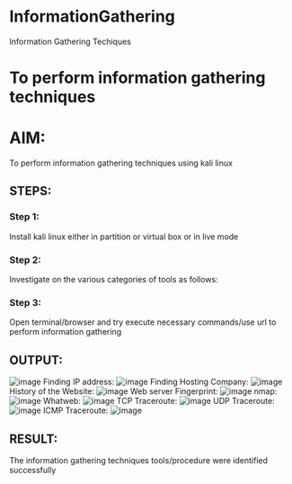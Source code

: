 # InformationGathering
Information Gathering Techiques

# To perform information gathering techniques

# AIM:

To perform information gathering techniques using kali linux 

## STEPS:

### Step 1:

Install kali linux either in partition or virtual box or in live mode

### Step 2:

Investigate on the various categories of tools as follows:

### Step 3:
Open terminal/browser and try execute necessary commands/use url to perform information gathering


## OUTPUT:
![image](https://github.com/user-attachments/assets/03cbd48a-6488-403c-af08-0c9b7d27f8fe)
Finding IP address:
![image](https://github.com/user-attachments/assets/e9a7106f-d61d-4c06-96fa-814839c546e0)
Finding Hosting Company:
![image](https://github.com/user-attachments/assets/1e27219a-750f-460c-87b4-878d1a1e6a09)
History of the Website:
![image](https://github.com/user-attachments/assets/fc234f79-ee05-4394-9e71-df7b0a5ff75f)
Web server Fingerprint:
![image](https://github.com/user-attachments/assets/fec0206f-db25-4b3b-81e4-4af3ccc5c1e6)
nmap:
![image](https://github.com/user-attachments/assets/0c014665-df0a-406e-b218-1dcd988cf700)
Whatweb:
![image](https://github.com/user-attachments/assets/c20b2465-ffa1-44b4-b534-85773c636633)
TCP Traceroute:
![image](https://github.com/user-attachments/assets/6105ed96-d93d-4cf3-8314-090cab680048)
UDP Traceroute:
![image](https://github.com/user-attachments/assets/a2e76e1c-006d-4f63-b67c-148343faa19c)
ICMP Traceroute:
![image](https://github.com/user-attachments/assets/7acd7f90-54c3-4643-9537-f5a2f882e3c7)

## RESULT:
The information gathering techniques tools/procedure were  identified successfully
